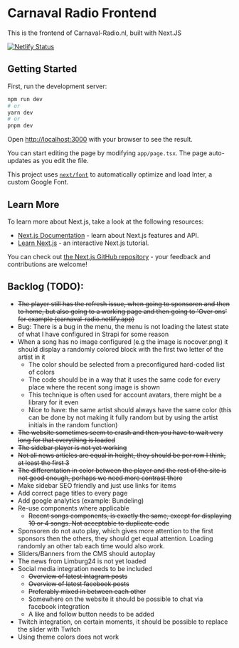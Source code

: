 # Carnaval Radio Frontend

This is the frontend of Carnaval-Radio.nl, built with Next.JS

[![Netlify Status](https://api.netlify.com/api/v1/badges/2ee00722-68c7-4cbf-a9d9-813ae8882cf2/deploy-status)](https://app.netlify.com/sites/carnaval-radio/deploys)

## Getting Started

First, run the development server:

```bash
npm run dev
# or
yarn dev
# or
pnpm dev
```

Open [http://localhost:3000](http://localhost:3000) with your browser to see the result.

You can start editing the page by modifying `app/page.tsx`. The page auto-updates as you edit the file.

This project uses [`next/font`](https://nextjs.org/docs/basic-features/font-optimization) to automatically optimize and load Inter, a custom Google Font.

## Learn More

To learn more about Next.js, take a look at the following resources:

- [Next.js Documentation](https://nextjs.org/docs) - learn about Next.js features and API.
- [Learn Next.js](https://nextjs.org/learn) - an interactive Next.js tutorial.

You can check out [the Next.js GitHub repository](https://github.com/vercel/next.js/) - your feedback and contributions are welcome!

## Backlog (TODO):
- ~~The player still has the refresh issue, when going to sponsoren and then to home, but also going to a working page and then going to 'Over ons' for example (carnaval-radio.netlify.app)~~
- Bug: There is a bug in the menu, the menu is not loading the latest state of what I have configured in Strapi for some reason
- When a song has no image configured (e.g the image is nocover.png) it should display a randomly colored block with the first two letter of the artist in it
    - The color should be selected from a preconfigured hard-coded list of colors
    - The code should be in a way that it uses the same code for every place where the recent song image is shown
    - This technique is often used for account avatars, there might be a library for it even
    - Nice to have: the same artist should always have the same color (this can be done by not making it fully random but by using the artist initials in the random function)
- ~~The website sometimes seem to crash and then you have to wait very long for that everything is loaded~~
- ~~The sidebar player is not yet working~~
- ~~Not all news articles are equal in height, they should be per row I think, at least the first 3~~
- ~~The differentation in color between the player and the rest of the site is not good enough, perhaps we need more contrast there~~
- Make sidebar SEO friendly and just use links for items
- Add correct page titles to every page
- Add google analytics (example: Bundeling)
- Re-use components where applicable
    - ~~Recent songs components, is exactly the same, except for displaying 10 or 4 songs. Not acceptable to duplicate code~~
- Sponsoren do not auto play, which gives more attention to the first sponsors then the others, they should get equal attention. Loading randomly an other tab each time would also work.
- Sliders/Banners from the CMS should autoplay
- The news from Limburg24 is not yet loaded
- Social media integration needs to be included
    - ~~Overview of latest intagram posts~~
    - ~~Overview of latest facebook posts~~
    - ~~Preferably mixed in between each other~~
    - Somewhere on the website it should be possible to chat via facebook integration
    - A like and follow button needs to be added
- Twitch integration, on certain moments, it should be possible to replace the slider with Twitch
- Using theme colors does not work
